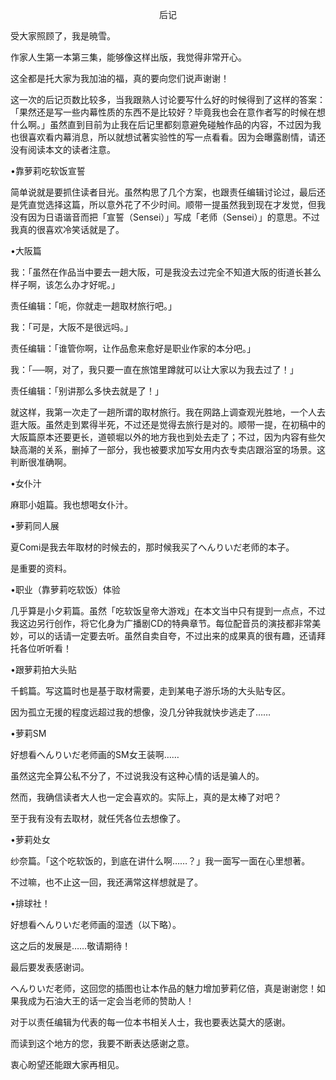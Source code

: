 <p align="center">后记</p>

受大家照顾了，我是暁雪。

作家人生第一本第三集，能够像这样出版，我觉得非常开心。

这全都是托大家为我加油的福，真的要向您们说声谢谢！

这一次的后记页数比较多，当我跟熟人讨论要写什么好的时候得到了这样的答案：「果然还是写一些内幕性质的东西不是比较好？毕竟我也会在意作者写的时候在想什么啊。」虽然直到目前为止我在后记里都刻意避免碰触作品的内容，不过因为我也很喜欢看内幕消息，所以就想试著实验性的写一点看看。因为会曝露剧情，请还没有阅读本文的读者注意。

•靠萝莉吃软饭宣誓

简单说就是要抓住读者目光。虽然构思了几个方案，也跟责任编辑讨论过，最后还是凭直觉选择这篇，所以意外花了不少时间。顺带一提虽然我到现在才发觉，但我没有因为日语谐音而把「宣誓（Sensei）」写成「老师（Sensei）」的意思。不过我真的很喜欢冷笑话就是了。

•大阪篇

我：「虽然在作品当中要去一趟大阪，可是我没去过完全不知道大阪的街道长甚么样子啊，该怎么办才好呢。」

责任编辑：「呃，你就走一趟取材旅行吧。」

我：「可是，大阪不是很远吗。」

责任编辑：「谁管你啊，让作品愈来愈好是职业作家的本分吧。」

我：「──啊，对了，我只要一直在旅馆里蹲就可以让大家以为我去过了！」

责任编辑：「别讲那么多快去就是了！」

就这样，我第一次走了一趟所谓的取材旅行。我在网路上调查观光胜地，一个人去逛大阪。虽然走到累得半死，不过还是觉得去旅行是对的。顺带一提，在初稿中的大阪篇原本还要更长，道顿堀以外的地方我也到处去走了；不过，因为内容有些欠缺高潮的关系，删掉了一部分，我也被要求加写女用内衣专卖店跟浴室的场景。这判断很准确啊。

•女仆汁

麻耶小姐篇。我也想喝女仆汁。

•萝莉同人展

夏Comi是我去年取材的时候去的，那时候我买了へんりいだ老师的本子。

是重要的资料。

•职业（靠萝莉吃软饭）体验

几乎算是小夕莉篇。虽然「吃软饭皇帝大游戏」在本文当中只有提到一点点，不过我这边另行创作，将它化身为广播剧CD的特典章节。每位配音员的演技都非常美妙，可以的话请一定要去听。虽然自卖自夸，不过出来的成果真的很有趣，还请拜托各位听听看！

•跟萝莉拍大头贴

千鹤篇。写这篇时也是基于取材需要，走到某电子游乐场的大头贴专区。

因为孤立无援的程度远超过我的想像，没几分钟我就快步逃走了……

•萝莉SM

好想看へんりいだ老师画的SM女王装啊……

虽然这完全算公私不分了，不过说我没有这种心情的话是骗人的。

然而，我确信读者大人也一定会喜欢的。实际上，真的是太棒了对吧？

至于我有没有去取材，就任凭各位去想像了。

•萝莉处女

纱奈篇。「这个吃软饭的，到底在讲什么啊……？」我一面写一面在心里想著。

不过嘛，也不止这一回，我还满常这样想就是了。

•排球社！

好想看へんりいだ老师画的湿透（以下略）。

这之后的发展是……敬请期待！

最后要发表感谢词。

へんりいだ老师，这回您的插图也让本作品的魅力增加萝莉亿倍，真是谢谢您！如果我成为石油大王的话一定会当老师的赞助人！

对于以责任编辑为代表的每一位本书相关人士，我也要表达莫大的感谢。

而读到这个地方的您，我要不断表达感谢之意。

衷心盼望还能跟大家再相见。


